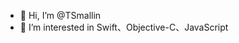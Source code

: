 - 👋 Hi, I’m @TSmallin
- 👀 I’m interested in Swift、Objective-C、JavaScript

<!---
TSmallin/TSmallin is a ✨ special ✨ repository because its `README.md` (this file) appears on your GitHub profile.
You can click the Preview link to take a look at your changes.
--->
